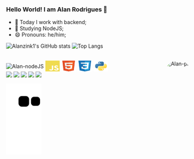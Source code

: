 ### Hello World! I am Alan Rodrigues 👋

- 🔭 Today I work with backend;
- 🌱 Studying NodeJS;
- 😄 Pronouns: he/him;

![Alanzink1's GitHub stats](https://github-readme-stats.vercel.app/api?username=alanzink1&theme=dark)
![Top Langs](https://github-readme-stats.vercel.app/api/top-langs/?username=alanzink1&theme=dark)

<div style="display: inline_block"><br>
  <img align="center" alt="Alan-nodeJS" height="30" width="30" src="https://static-00.iconduck.com/assets.00/node-js-icon-454x512-nztofx17.png">
  <img align="center" alt="Alan-Js" height="30" width="40" src="https://raw.githubusercontent.com/devicons/devicon/master/icons/javascript/javascript-plain.svg">
  <img align="center" alt="Alan-HTML" height="30" width="40" src="https://raw.githubusercontent.com/devicons/devicon/master/icons/html5/html5-original.svg">
  <img align="center" alt="Alan-CSS" height="30" width="40" src="https://raw.githubusercontent.com/devicons/devicon/master/icons/css3/css3-original.svg">
  <img align="center" alt="Alan-Python" height="30" width="40" src="https://raw.githubusercontent.com/devicons/devicon/master/icons/python/python-original.svg">
  <img align="right" alt="Alan-pic" height="150" style="border-radius:50px;" src="https://lh3.googleusercontent.com/8sNrOZJ5I1bNI6XWx03xaqKF-XlARi3JlAUmXpPJgQkyOTGs0p2DmV2mWuouI9e3DgvtstVch_m0Ie9B3r8GlWeni1a7KqsYiZ2cie44qA_ntfEjsoHmE1WS-Bf5QHSPXT9JnVwX06MBxcFpbfZ0bN23zDgiqhKhOHdwH55uYY7YFU948MPHoKBRBFQBBvnHMinRhVZU45N77kfwyztJ_48bhoR-5Ax07D0LXLG5Oh6s_7kME0-mVQrsxuNr2TP-uGZVk76X7I5Yj4Ld_PM7aYHYMKq9awytml1lMq3_BQMTpBLBl1u6oX_v_qo_6FxM5EJjBxXqz4P-dWYSB36jpY15HFKC9OvwnR-YFHR7UR-sPcmpEQfEAwbN62nyfPBjiADizaNS0eEqb6utWm51BwjSpP4ORi7r4vbybgPr9F_cFfUcUwj-lVXOGZepB1EnDBCufFVtY2W6v5GC1NIxRCHVtRGP2i4TqLRCrV6nB1d0_sefJbQIcysMY28qDs4gO3HV6FbvwZdCff6rfakn7yui4SHfcpAJ1ubVC-ppmDhaAnxVZO65FxAZWZeu8m4CjiGLQIcTl8my6ogyOG2urIK88G41Gcz5hfTwSEZhoMw6ZP4eF4QoCoj8IS7ZstGQ9DMXMMhlF-9zOyU69ZAhdQQb22ZqvwGVEfUHjlqCk_D0ljB4lEch_Je2DTL9rA2qHB0RUuO-oDZ0cSaa3breGK7kkQM8NW9KppDGWim3ZGIz6V0QoBImKBFE1RHJCtboGobR1MiH8ZtYDiboMghiaBLXIBIQI347I_E16pbjMLqKMZZEypp7oJ4QmmcIiFg6ImS3tD52qlNbXyaIYKXXBvLIbU-itIGtMZ_Mb3oA_e2LspeorhDpnFuLIspCZsjwHBrixwl-zPTsCyEnlOhU9AMg4YZUguXevZpvgeKlTNZ6ocCuBbn-gpHUMtbr5DkDneDSiVh-Pjkb-arSLOs=w500-h500-s-no?authuser=0">
</div>

  <div>
  <a href="https://instagram.com/alanjrs_" target="_blank"><img src="https://img.shields.io/badge/-Instagram-%23E4405F?style=for-the-badge&logo=instagram&logoColor=white" target="_blank"></a>
<!--  	<a href="https://www.twitch.tv/rafaballerinii" target="_blank"><img src="https://img.shields.io/badge/Twitch-9146FF?style=for-the-badge&logo=twitch&logoColor=white" target="_blank"></a> -->
<!--  <a href="https://discord.gg/wagxzStdcR" target="_blank"><img src="https://img.shields.io/badge/Discord-7289DA?style=for-the-badge&logo=discord&logoColor=white" target="_blank"></a>  -->
  <a href = "mailto:alanrod37831@gmail.com"><img src="https://img.shields.io/badge/Gmail-D14836?style=for-the-badge&logo=gmail&logoColor=white" target="_blank"></a>
<!--   <a href="https://www.linkedin.com/in/rafaella-ballerini-45875016a" target="_blank"><img src="https://img.shields.io/badge/-LinkedIn-%230077B5?style=for-the-badge&logo=linkedin&logoColor=white" target="_blank"></a>  -->
  <a href = "https://contate.me/alanrodrigues"><img src="https://img.shields.io/badge/WhatsApp-25D366?style=for-the-badge&logo=whatsapp&logoColor=white" target="_blank"></a>
  <a href = "https://codepen.io/alanzink1"><img src="https://img.shields.io/badge/Codepen-000000?style=for-the-badge&logo=codepen&logoColor=white" target="_blank"></a>
  <a href = "https://twitter.com/AlanJRS1_"><img src="https://img.shields.io/badge/Twitter-1DA1F2?style=for-the-badge&logo=twitter&logoColor=white" target="_blank"></a>
  
  </div>
  
![Snake animation](https://github.com/alanzink1/alanzink1/blob/output/github-contribution-grid-snake.svg) 
 
